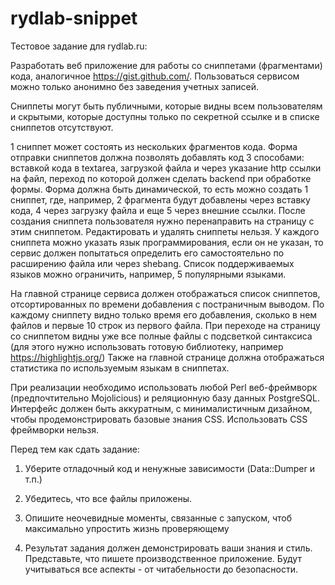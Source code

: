 # rydlab-snippet

Тестовое задание для rydlab.ru:

Разработать веб приложение для работы со сниппетами (фрагментами) кода, аналогичное https://gist.github.com/. Пользоваться сервисом можно только анонимно без заведения учетных записей.

Сниппеты могут быть публичными, которые видны всем пользователям и скрытыми, которые доступны только по секретной ссылке и в списке сниппетов отсутствуют.

1 сниппет может состоять из нескольких фрагментов кода. Форма отправки сниппетов должна позволять добавлять код 3 способами: вставкой кода в textarea, загрузкой файла и через указание http ссылки на файл, переход по которой должен сделать backend при обработке формы. Форма должна быть динамической, то есть можно создать 1 сниппет, где, например, 2 фрагмента будут добавлены через вставку кода, 4 через загрузку файла и еще 5 через внешние ссылки. После создания сниппета пользователя нужно перенаправить на страницу с этим сниппетом. Редактировать и удалять сниппеты нельзя. У каждого сниппета можно указать язык программирования, если он не указан, то сервис должен попытаться определить его самостоятельно по расширению файла или через shebang. Список поддерживаемых языков можно ограничить, например, 5 популярными языками.

На главной странице сервиса должен отображаться список сниппетов, отсортированных по времени добавления с постраничным выводом. По каждому сниппету видно только время его добавления, сколько в нем файлов и первые 10 строк из первого файла. При переходе на страницу со сниппетом видны уже все полные файлы с подсветкой синтаксиса (для этого нужно использовать готовую библиотеку, например https://highlightjs.org/) Также на главной странице должна отображаться статистика по используемым языкам в сниппетах.

При реализации необходимо использовать любой Perl веб-фреймворк (предпочтительно Mojolicious) и реляционную базу данных PostgreSQL. Интерфейс должен быть аккуратным, с минималистичным дизайном, чтобы продемонстрировать базовые знания CSS. Использовать CSS фреймворки нельзя.

 

Перед тем как сдать задание:

1. Уберите отладочный код и ненужные зависимости (Data::Dumper и т.п.)

2. Убедитесь, что все файлы приложены.

3. Опишите неочевидные моменты, связанные с запуском, чтоб максимально упростить жизнь проверяющему

4. Результат задания должен демонстрировать ваши знания и стиль. Представьте, что пишете производственное приложение. Будут учитываться все аспекты - от читабельности до безопасности.


